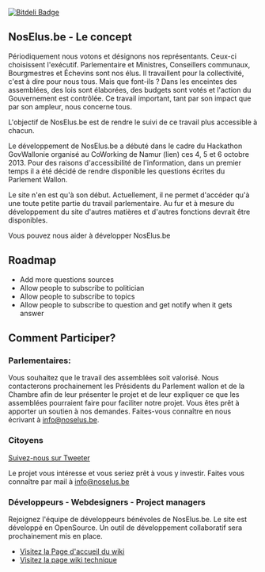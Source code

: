 [![Bitdeli Badge](https://d2weczhvl823v0.cloudfront.net/noselusbe/noselusbe-wiki/trend.png)](https://bitdeli.com/free "Bitdeli Badge")

## NosElus.be -  Le concept

Périodiquement nous votons et désignons nos représentants. Ceux-ci choisissent l'exécutif. Parlementaire et Ministres, Conseillers communaux, Bourgmestres et Échevins sont nos élus. Il travaillent pour la collectivité, c'est à dire pour nous tous. Mais que font-ils ? Dans les enceintes des assemblées, des lois sont élaborées, des budgets sont votés et l'action du Gouvernement est contrôlée. Ce travail important, tant par son impact que par son ampleur, nous concerne tous.

L'objectif de NosElus.be est de rendre le suivi de ce travail plus accessible à chacun.

Le développement de NosElus.be a débuté dans le cadre du Hackathon GovWallonie organisé au CoWorking de Namur (lien) ces 4, 5 et 6 octobre 2013. Pour des raisons d'accessibilité de l'information, dans un premier temps il a été décidé de rendre disponible les questions écrites du Parlement Wallon.

Le site n'en est qu'à son début. Actuellement, il ne permet d'accéder qu'à une toute petite partie du travail parlementaire. Au fur et à mesure du développement du site d'autres matières et d'autres fonctions devrait être disponibles.

Vous pouvez nous aider à développer NosElus.be

## Roadmap

* Add more questions sources
* Allow people to subscribe to politician
* Allow people to subscribe to topics
* Allow people to subscribe to question and get notify when it gets answer


## Comment Participer?

### Parlementaires:

Vous souhaitez que le travail des assemblées soit valorisé. Nous contacterons prochainement les Présidents du Parlement wallon et de la Chambre afin de leur présenter le projet et de leur expliquer ce que les assemblées pourraient faire pour faciliter notre projet. Vous êtes prêt à apporter un soutien à nos demandes. Faites-vous connaître en nous écrivant à [info@noselus.be](mailto:info@noselus.be).

### Citoyens

[Suivez-nous sur Tweeter](http://twitter.com/noselusbe)

Le projet vous intéresse et vous seriez prêt à vous y investir. Faites vous connaître par mail à [info@noselus.be](mailto:info@noselus.be)

### Développeurs - Webdesigners - Project managers

Rejoignez l'équipe de développeurs bénévoles de NosElus.be. Le site est développé en OpenSource. Un outil de développement collaboratif sera prochainement mis en place.

* [Visitez la Page d'accueil du wiki](https://github.com/noselusbe/noselusbe-wiki/wiki)
* [Visitez la page wiki technique](https://github.com/noselusbe/noselusbe-wiki/wiki/code-home)
